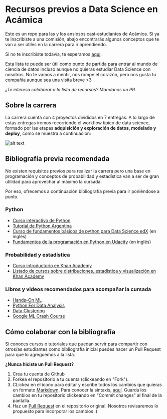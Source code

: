 # Recursos previos a Data Science en Acámica
Este es un repo para las y los ansiosos casi-estudiantes de Acámica. Si ya te inscribiste a una comisión, abajo encontrarás algunos conceptos que te van a ser útiles en la carrera para ir aprendiendo. 

Si no te inscribiste todavía, te esperamos [aquí](https://www.acamica.com/data-science).

Esta lista te puede ser útil como punto de partida para entrar al mundo de ciencia de datos incluso aunque no quieras estudiar Data Science con nosotros. No te vamos a mentir, nos rompe el corazón, pero nos gusta tu compañía aunque sea una visita breve <3 

*¿Te interesa colaborar a la lista de recursos? Mandanos un PR.*

## Sobre la carrera

La carrera cuenta con 4 proyectos divididos en 7 entregas. 
A lo largo de estas entregas iremos recorriendo el workflow típico de data science, formado por las etapas **adquisición y exploración de datos, modelado y deploy**, como se muestra a continuación:

![alt text](https://s3.amazonaws.com/resources.acamica.com/contenidos/data-science/pasos_entregas.png)

## Bibliografía previa recomendada
No existen requisitos previos para realizar la carrera pero una base en programación y conceptos de probabilidad y estadística van a ser de gran utilidad para aprovechar al máximo la cursada.

Por eso, ofrecemos a continuación bibliografía previa para ir poniéndose a punto.

### Python
- [Curso interactivo de Python](https://www.learnpython.org/es/)
- [Tutorial de Python Argentina](http://docs.python.org.ar/tutorial/3/index.html)
- [Curso de fundamentos básicos de python para Data Science edX](https://www.edx.org/es/course/python-basics-for-data-science-ibm) (en inglés)
- [Fundamentos de la programación en Python en Udacity](https://www.udacity.com/course/programming-foundations-with-python--ud036) (en inglés)

### Probabilidad y estadística
- [Curso introductorio en Khan Academy](https://es.khanacademy.org/math/statistics-probability/probability-library)
- [Listado de cursos sobre distribuciones, estadística y visualización en Khan Academy](https://es.khanacademy.org/math/statistics-probability)

### Libros y videos recomendados para acompañar la cursada
- [Hands-On ML](https://github.com/ageron/handson-ml)
- [Python For Data Analysis](https://www.amazon.es/Python-Data-Analysis-Wes-McKinney/dp/1491957662/ref=dp_ob_title_bk)
- [Data Clustering](http://www.charuaggarwal.net/clusterbook.pdf)
- [Google ML Crash Course](https://developers.google.com/machine-learning/crash-course)


## Cómo colaborar con la bibliografía
Si conoces cursos o tutoriales que puedan servir para compartir con otros/as estudiantes como bibliografía inicial puedes hacer un Pull Request para que lo agreguemos a la lista. 

**¿Nunca hiciste un Pull Request?**
1. Crea tu cuenta de Github
2. Forkea el repositorio a tu cuenta (clickeando en "Fork").
3. CLickea en el ícono para editar y escribe todos los cambios que quieras en formato [Markdown](https://es.wikipedia.org/wiki/Markdown). Para conocer la sintaxis, [aquí](https://github.com/adam-p/markdown-here/wiki/Markdown-Cheatsheet). Guarda los cambios en tu repositorio clickeando en "Commit changes" al final de la pantalla.
4. Haz un [Pull Request](https://github.com/acamica/biblio-ds/pulls) en el repositorio original. Nosotros revisaremos lo propuesto para incorporar los cambios :)






